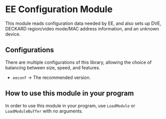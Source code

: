 # EE Configuration Module

This module reads configuration data needed by EE, and also sets up DVE,
DECKARD region/video mode/MAC address information, and an unknown device.  

## Configurations

There are multiple configurations of this library, allowing the choice of
balancing between size, speed, and features.

*   `eeconf` -> The recommended version.

## How to use this module in your program

In order to use this module in your program, use `LoadModule` or \
`LoadModuleBuffer` with no arguments.
